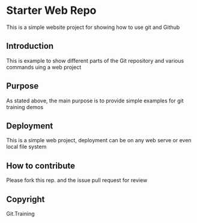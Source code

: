 # Starter Web Repo

This is a simple website project for showing how to use git and Github

## Introduction

This is example to show different parts of the Git repository and various commands uing a web project

## Purpose

As stated above, the main purpose is to provide simple examples for git training demos

## Deployment

This is a simple web project, deployment can be on any web serve or even local file system

## How to contribute
Please fork this rep. and the issue pull request for review
## Copyright

Git.Training